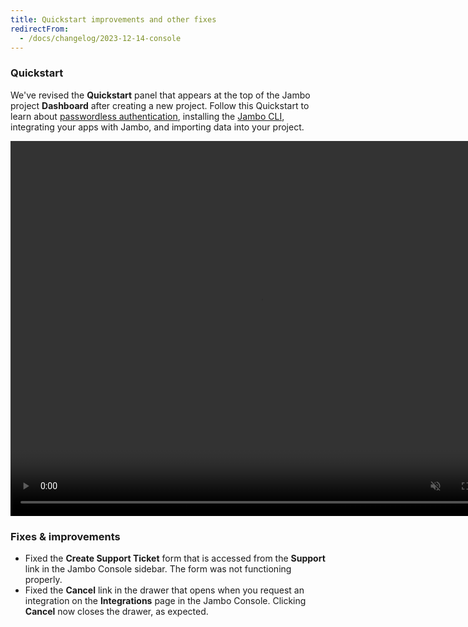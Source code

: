 ```yaml
---
title: Quickstart improvements and other fixes
redirectFrom:
  - /docs/changelog/2023-12-14-console
---
```


### Quickstart

We've revised the **Quickstart** panel that appears at the top of the Jambo project **Dashboard** after creating a new project. Follow this Quickstart to learn about [passwordless authentication](/docs/connect/passwordless-connect), installing the [Jambo CLI](/docs/reference/neon-cli), integrating your apps with Jambo, and importing data into your project.

<video autoPlay playsInline muted loop width="800" height="600">
  <source type="video/mp4" src="/docs/relnotes/quickstart.mp4"/>
</video>

### Fixes & improvements

- Fixed the **Create Support Ticket** form that is accessed from the **Support** link in the Jambo Console sidebar. The form was not functioning properly.
- Fixed the **Cancel** link in the drawer that opens when you request an integration on the **Integrations** page in the Jambo Console. Clicking **Cancel** now closes the drawer, as expected.
